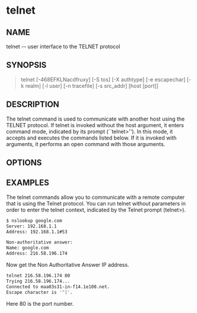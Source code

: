 # telnet

## NAME

telnet -- user interface to the TELNET protocol

## SYNOPSIS

> telnet [-468EFKLNacdfruxy] [-S tos] [-X authtype] [-e escapechar] [-k realm] [-l user] [-n tracefile] [-s src_addr] [host [port]]

## DESCRIPTION

The telnet command is used to communicate with another host using the TELNET protocol.  If telnet is invoked without the host argument, it enters command mode, indicated by its prompt (``telnet>'').  In this mode, it accepts and executes the commands listed below. If it is invoked with arguments, it performs an open command with those arguments.

## OPTIONS

## EXAMPLES

The telnet commands allow you to communicate with a remote computer that is using the Telnet protocol. You can run telnet without parameters in order to enter the telnet context, indicated by the Telnet prompt (telnet>).

```bash
$ nslookup google.com
Server: 192.168.1.1
Address: 192.168.1.1#53

Non-authoritative answer:
Name: google.com
Address: 216.58.196.174
```

Now get the Non Authoritative Answer IP address.

```bash
telnet 216.58.196.174 80
Trying 216.58.196.174...
Connected to maa03s31-in-f14.1e100.net.
Escape character is '^]'.
```

Here 80 is the port number.
